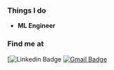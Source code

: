 ### Things I do

- **ML Engineer**

### Find me at

[![Linkedin Badge](https://img.shields.io/badge/-LinkedIn-blue?style=flat&logo=Linkedin&logoColor=white&link=https://www.linkedin.com/in/jeonggipark/)
[![Gmail Badge](https://img.shields.io/badge/-Gmail-d14836?style=flat&logo=Gmail&logoColor=white&link=mailto:adieujw@gmail.com)](mailto:adieujw@gmail.com)
